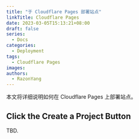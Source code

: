```yaml
---
title: "于 Cloudflare Pages 部署站点"
linkTitle: Cloudflare Pages
date: 2023-03-05T15:13:21+08:00
draft: false
series:
  - Docs
categories:
  - Deployment
tags:
  - Cloudflare Pages
images:
authors:
  - RazonYang
---
```


本文将详细说明如何在 Cloudflare Pages 上部署站点。

<!--more-->

## Click the Create a Project Button

TBD.
